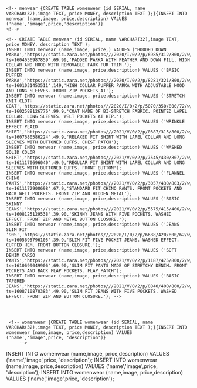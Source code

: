 


    <!-- menwear {CREATE TABLE womenwear (id SERIAL, name VARCHAR(32),image TEXT, price MONEY, description TEXT );}{INSERT INTO menwear (name,image, price,description) VALUES ('name','image',price,'description')}
    <!-->

    <!-- CREATE TABLE menwear (id SERIAL, name VARCHAR(32),image TEXT, price MONEY, description TEXT );
    INSERT INTO menwear (name,image, price,) VALUES ('HOODED DOWN PARKA','https://static.zara.net/photos///2020/I/0/2/p/6985/312/800/2/w/1280/6985312800_1_1_1.jpg?ts=1604656987859',69.99,'PADDED PARKA WITH FEATHER AND DOWN FILL. HIGH COLLAR AND HOOD WITH REMOVABLE FAUX FUR TRIM.');
    INSERT INTO menwear (name,image, price,description) VALUES ('BASIC PUFFER PARKA','https://static.zara.net/photos///2020/I/0/2/p/8281/321/800/2/w/1280/8281321800_1_1_1.jpg?ts=1601031453511',149,'HIGH COLLAR PUFFER PARKA WITH ADJUSTABLE HOOD AND LONG SLEEVES. FRONT ZIP POCKETS AT');
    INSERT INTO menwear (name,image, price,description) VALUES ('STRETCH KNIT CLOTH COAT','https://static.zara.net/photos///2020/I/0/2/p/5070/350/800/72/w/1280/5070350800_2_1_1.jpg?ts=1602589126776',99.9,'COAT MADE OF BI-STRETCH FABRIC. POINTED LAPEL COLLAR. LONG SLEEVES. WELT POCKETS AT HIP.');
    INSERT INTO menwear (name,image, price,description) VALUES ('WRINKLE EFFECT PLAID SHIRT','https://static.zara.net/photos///2021/V/0/2/p/0387/315/800/2/w/1280/0387315800_2_1_1.jpg?ts=1607680586224',49.9,'RELAXED FIT SHIRT WITH LAPEL COLLAR AND LONG SLEEVES WITH BUTTONED CUFFS. CHEST PATCH');
    INSERT INTO menwear (name,image, price,description) VALUES ('WASHED SOLID COLOR SHIRT','https://static.zara.net/photos///2021/V/0/2/p/7545/430/807/2/w/1280/7545430807_2_1_1.jpg?ts=1611170696040',49.9,'REGULAR FIT SHIRT WITH LAPEL COLLAR AND LONG SLEEVES WITH BUTTONED CUFFS. FRONT BUTTON');
    INSERT INTO menwear (name,image, price,description) VALUES ('FLANNEL CHINO PANTS','https://static.zara.net/photos///2021/V/0/2/p/3057/430/803/2/w/1280/3057430803_1_1_1.jpg?ts=1611172900698',67.9,'STANDARD FIT CHINO PANTS. FRONT POCKETS AND BACK WELT POCKETS. FRONT ZIP AND HIDDEN METAL');
    INSERT INTO menwear (name,image, price,description) VALUES ('BASIC SKINNY JEANS','https://static.zara.net/photos///2021/V/0/2/p/5575/415/406/2/w/1280/5575415406_1_1_1.jpg?ts=1608125129538',39.90,'SKINNY JEANS WITH FIVE POCKETS. WASHED EFFECT. FRONT ZIP AND METAL BUTTON CLOSURE.');
    INSERT INTO menwear (name,image, price,description) VALUES ('JEANS SLIM FIT ‘90S','https://static.zara.net/photos///2020/I/0/2/p/6688/420/800/62/w/1280/6688420800_1_1_1.jpg?ts=1605695796105',39.9,'SLIM FIT FIVE POCKET JEANS. WASHED EFFECT. CUFFED HEM. FRONT BUTTON CLOSURE.');
    INSERT INTO menwear (name,image, price,description) VALUES ('SOFT DENIM CARGO PANTS','https://static.zara.net/photos///2021/V/0/2/p/1187/475/800/2/w/1280/1187475800_1_1_1.jpg?ts=1610699049906',69.90,'SLIM FIT PANTS MADE OF STRETCHY DENIM. FRONT POCKETS AND BACK FLAP POCKETS. FLAP PATCH');
    INSERT INTO menwear (name,image, price,description) VALUES ('BASIC TAPERED JEANS','https://static.zara.net/photos///2021/V/0/2/p/0840/400/800/2/w/1280/0840400800_1_1_1.jpg?ts=1608710870383',49.90,'SLIM FIT JEANS WITH FIVE POCKETS. WASHED EFFECT. FRONT ZIP AND BUTTON CLOSURE.'); -->




     <!-- womenwear {CREATE TABLE womenwear (id SERIAL, name VARCHAR(32),image TEXT, price MONEY, description TEXT );}{INSERT INTO womenwear (name,image, price,description) VALUES ('name','image',price, 'description')}
         -->

INSERT INTO womenwear (name,image, price,description) VALUES ('name','image',price, 'description');
INSERT INTO womenwear (name,image, price,description) VALUES ('name','image',price, 'description');
INSERT INTO womenwear (name,image, price,description) VALUES ('name','image',price, 'description');
